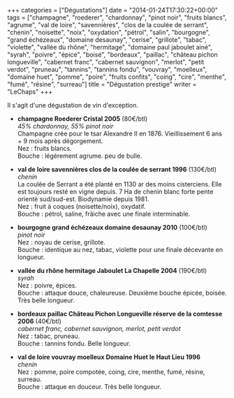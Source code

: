 +++
categories = ["Dégustations"]
date = "2014-01-24T17:30:22+00:00"
tags = ["champagne", "roederer", "chardonnay", "pinot noir", "fruits blancs", "agrume", "val de loire", "savennières", "clos de la coulée de serrant", "chenin", "noisette", "noix", "oxydation", "pétrol", "salin", "bourgogne", "grand échézeaux", "domaine desaunay", "cerise", "grillote", "tabac", "violette", "vallée du rhône", "hermitage", "domaine paul jaboulet ainé", "syrah", "poivre", "épice", "boisé", "bordeaux", "paillac", "château pichon longueville", "cabernet franc", "cabernet sauvignon", "merlot", "petit verdot", "pruneau", "tannins", "tannins fondu", "vouvray", "moelleux", "domaine huet", "pomme", "poire", "fruits confits", "coing", "cire", "menthe", "fumé", "résine", "surreau"] 
title = "Dégustation prestige"
writer = "LeChaps"
+++

Il s'agit d'une dégustation de vin d'exception.

* **champagne Roederer Cristal 2005** (80€/btl)  
_45% chardonnay, 55% pinot noir_  
Champagne crée pour le tsar Alexandre II en 1876. Vieillissement 6 ans + 9 mois après dégorgement.  
Nez : fruits blancs.  
Bouche : légèrement agrume. peu de bulle.

* **val de loire savennières clos de la coulée de serrant 1996** (130€/btl)  
_chenin_  
La coulée de Serrant a été planté en 1130 ar des moins cisterciens. Elle est toujours resté en vigne depuis. 7 Ha de chenin blanc forte pente orienté sud/sud-est. Biodynamie depuis 1981.  
Nez : fruit à coques (noisette/noix), oxydatif.  
Bouche : pétrol, saline, frâiche avec une finale interminable.

* **bourgogne grand échézeaux domaine desaunay 2010** (100€/btl)  
_pinot noir_  
Nez : noyau de cerise, grillote.  
Bouche : identique au nez, tabac, violette pour une finale décevante en longueur.

* **vallée du rhône hermitage Jaboulet La Chapelle 2004** (190€/btl)  
_syrah_  
Nez : poivre, épices.  
Bouche : attaque douce, chaleureuse. Deuxième bouche épicée, boisée. Très belle longueur.

* **bordeaux paillac Château Pichon Longueville réserve de la comtesse 2006** (40€/btl)  
_cabernet franc, cabernet sauvignon, merlot, petit verdot_  
Nez : tabac, pruneau.  
Bouche : tannins fondu. Belle longueur.

* **val de loire vouvray moelleux Domaine Huet le Haut Lieu 1996**  
_chenin_  
Nez : pomme, poire compotée, coing, cire, menthe, fumé, résine, surreau.  
Bouche : attaque en douceur. Très belle longueur.
